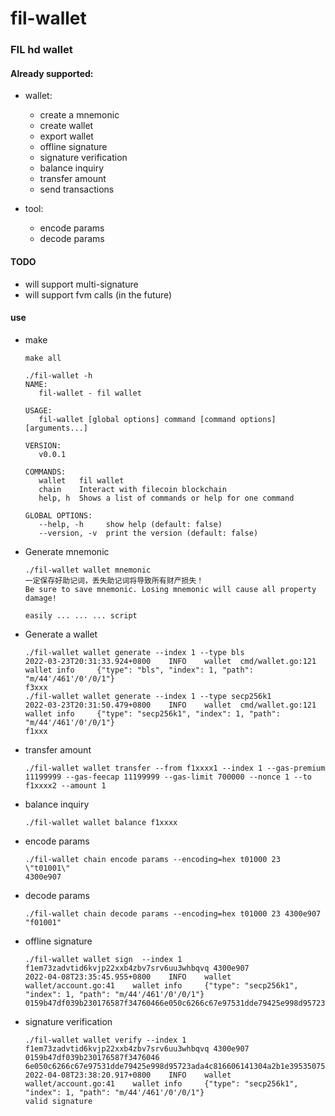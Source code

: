# fil-wallet

### FIL hd wallet

#### Already supported:

- wallet:

  - create a mnemonic
  - create wallet
  - export wallet
  - offline signature
  - signature verification
  - balance inquiry
  - transfer amount
  - send transactions
- tool:

  - encode params
  - decode params

#### TODO

- will support multi-signature
- will support fvm calls (in the future)

#### use

- make

  ```
  make all
  ```

  ```
  ./fil-wallet -h  
  NAME:
     fil-wallet - fil wallet

  USAGE:
     fil-wallet [global options] command [command options] [arguments...]

  VERSION:
     v0.0.1

  COMMANDS:
     wallet   fil wallet
     chain    Interact with filecoin blockchain
     help, h  Shows a list of commands or help for one command

  GLOBAL OPTIONS:
     --help, -h     show help (default: false)
     --version, -v  print the version (default: false)

  ```
- Generate mnemonic

  ```
  ./fil-wallet wallet mnemonic
  一定保存好助记词，丢失助记词将导致所有财产损失！
  Be sure to save mnemonic. Losing mnemonic will cause all property damage!

  easily ... ... ... script
  ```
- Generate a wallet

  ```shell
  ./fil-wallet wallet generate --index 1 --type bls
  2022-03-23T20:31:33.924+0800    INFO    wallet  cmd/wallet.go:121       wallet info     {"type": "bls", "index": 1, "path": "m/44'/461'/0'/0/1"}
  f3xxx
  ./fil-wallet wallet generate --index 1 --type secp256k1  
  2022-03-23T20:31:50.479+0800    INFO    wallet  cmd/wallet.go:121       wallet info     {"type": "secp256k1", "index": 1, "path": "m/44'/461'/0'/0/1"}
  f1xxx
  ```
- transfer amount

  ```shell
  ./fil-wallet wallet transfer --from f1xxxx1 --index 1 --gas-premium 11199999 --gas-feecap 11199999 --gas-limit 700000 --nonce 1 --to f1xxxx2 --amount 1

  ```
- balance inquiry

  ```shell
  ./fil-wallet wallet balance f1xxxx
  ```
- encode params

  ```shell
  ./fil-wallet chain encode params --encoding=hex t01000 23 \"t01001\"
  4300e907
  ```
- decode params

  ```shell
  ./fil-wallet chain decode params --encoding=hex t01000 23 4300e907  
  "f01001"
  ```
- offline signature

  ```shell
  ./fil-wallet wallet sign  --index 1 f1em73zadvtid6kvjp22xxb4zbv7srv6uu3whbqvq 4300e907
  2022-04-08T23:35:45.955+0800    INFO    wallet  wallet/account.go:41    wallet info     {"type": "secp256k1", "index": 1, "path": "m/44'/461'/0'/0/1"}
  0159b47df039b230176587f34760466e050c6266c67e97531dde79425e998d95723ada4c816606141304a2b1e3953507597b3b86f8b81262bfba3b61d1a84292d100
  ```
- signature verification

  ```shell
  ./fil-wallet wallet verify --index 1 f1em73zadvtid6kvjp22xxb4zbv7srv6uu3whbqvq 4300e907 0159b47df039b230176587f3476046
  6e050c6266c67e97531dde79425e998d95723ada4c816606141304a2b1e3953507597b3b86f8b81262bfba3b61d1a84292d100
  2022-04-08T23:38:20.917+0800    INFO    wallet  wallet/account.go:41    wallet info     {"type": "secp256k1", "index": 1, "path": "m/44'/461'/0'/0/1"}
  valid signature
  ```
